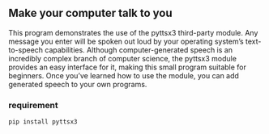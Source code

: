 ## Make your computer talk to you 

This program demonstrates the use of the
pyttsx3 third-party module. Any message
you enter will be spoken out loud by your
operating system’s text-to-speech capabilities.
Although computer-generated speech is an incredibly
complex branch of computer science, the pyttsx3
module provides an easy interface for it, making this
small program suitable for beginners. Once you’ve
learned how to use the module, you can add generated
speech to your own programs.

### requirement 
`pip install pyttsx3`
